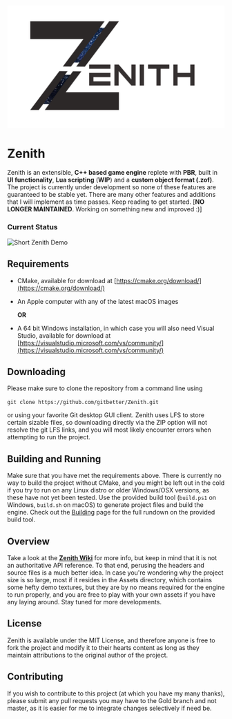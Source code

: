 ![Zenith Logo](logo.png)

# Zenith

Zenith is an extensible, **C++ based game engine** replete with **PBR**, built in **UI functionality**, **Lua scripting** (**WIP**) and a **custom object format (.zof)**. The project is currently under development so none of these features are guaranteed to be stable yet. There are many other features and additions that I will implement as time passes. Keep reading to get started. [**NO LONGER MAINTAINED**. Working on something new and improved :)] 

### Current Status

![Short Zenith Demo](zenith_editor.gif)

## Requirements

* CMake, available for download at [https://cmake.org/download/](https://cmake.org/download/)
* An Apple computer with any of the latest macOS images

  **OR**
  
* A 64 bit Windows installation, in which case you will also need Visual Studio, available for download at [https://visualstudio.microsoft.com/vs/community/](https://visualstudio.microsoft.com/vs/community/)

## Downloading

Please make sure to clone the repository from a command line using 

`git clone https://github.com/gitbetter/Zenith.git`

or using your favorite Git desktop GUI client. Zenith uses LFS to store certain sizable files, so downloading directly via the ZIP option will not resolve the git LFS links, and you will most likely encounter errors when attempting to run the project.

## Building and Running

Make sure that you have met the requirements above. There is currently no way to build the project without CMake, and you might be left out in the cold if you try to run on any Linux distro or older Windows/OSX versions, as these have not yet been tested. Use the provided build tool (`build.ps1` on Windows, `build.sh` on macOS) to generate project files and build the engine. Check out the [Building](https://github.com/gitbetter/Zenith/wiki/Building) page for the full rundown on the provided build tool.

## Overview

Take a look at the **[Zenith Wiki](https://github.com/gitbetter/Zenith/wiki)** for more info, but keep in mind that it is not an authoritative API reference. To that end, perusing the headers and source files is a much better idea. In case you're wondering why the project size is so large, most if it resides in the Assets directory, which contains some hefty demo textures, but they are by no means required for the engine to run properly, and you are free to play with your own assets if you have any laying around. Stay tuned for more developments.

## License
Zenith is available under the MIT License, and therefore anyone is free to fork the project and modify it to their hearts content as long as they maintain attributions to the original author of the project.

## Contributing
If you wish to contribute to this project (at which you have my many thanks), please submit any pull requests you may have to the Gold branch and not master, as it is easier for me to integrate changes selectively if need be.
